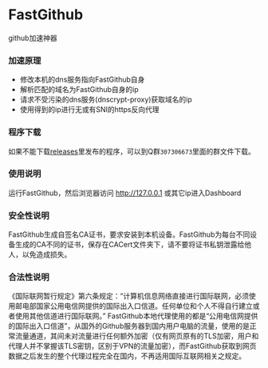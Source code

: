 # FastGithub
github加速神器

### 加速原理
* 修改本机的dns服务指向FastGithub自身
* 解析匹配的域名为FastGithub自身的ip
* 请求不受污染的dns服务(dnscrypt-proxy)获取域名的ip
* 使用得到的ip进行无或有SNI的https反向代理 

### 程序下载
如果不能下载[releases](https://github.com/dotnetcore/FastGithub)里发布的程序，可以到Q群`307306673`里面的群文件下载。

### 使用说明
运行FastGithub，然后浏览器访问 http://127.0.0.1 或其它ip进入Dashboard

### 安全性说明
FastGithub生成自签名CA证书，要求安装到本机设备。FastGithub为每台不同设备生成的CA不同的证书，保存在CACert文件夹下，请不要将证书私钥泄露给他人，以免造成损失。

### 合法性说明
《国际联网暂行规定》第六条规定：“计算机信息网络直接进行国际联网，必须使用邮电部国家公用电信网提供的国际出入口信道。任何单位和个人不得自行建立或者使用其他信道进行国际联网。”
FastGithub本地代理使用的都是“公用电信网提供的国际出入口信道”，从国外的Github服务器到国内用户电脑的流量，使用的是正常流量通道，其间未对流量进行任何额外加密（仅有网页原有的TLS加密，用户和代理人并不掌握该TLS密钥，区别于VPN的流量加密），而FastGithub获取到网页数据之后发生的整个代理过程完全在国内，不再适用国际互联网相关之规定。
